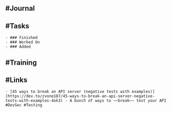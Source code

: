 ## #Journal
## #Tasks
	- ### Finished
	- ### Worked On
	- ### Added
## #Training
## #Links
	- [45 ways to break an API server (negative tests with examples)](https://dev.to/zvone187/45-ways-to-break-an-api-server-negative-tests-with-examples-4ok3) - A bunch of ways to ~~break~~ test your API #DevSec #Testing
